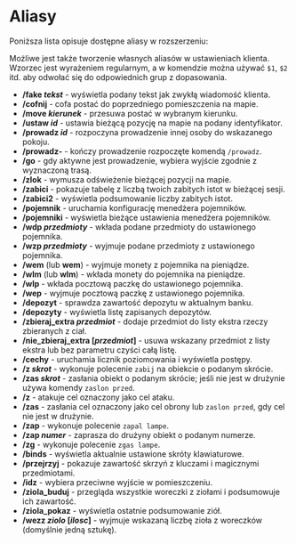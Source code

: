 # Aliasy

Poniższa lista opisuje dostępne aliasy w rozszerzeniu:

Możliwe jest także tworzenie własnych aliasów w ustawieniach klienta. Wzorzec jest wyrażeniem regularnym, a w komendzie można używać `$1`, `$2` itd. aby odwołać się do odpowiednich grup z dopasowania.

- **/fake _tekst_** - wyświetla podany tekst jak zwykłą wiadomość klienta.
- **/cofnij** - cofa postać do poprzedniego pomieszczenia na mapie.
- **/move _kierunek_** - przesuwa postać w wybranym kierunku.
- **/ustaw _id_** - ustawia bieżącą pozycję na mapie na podany identyfikator.
- **/prowadz _id_** - rozpoczyna prowadzenie innej osoby do wskazanego pokoju.
- **/prowadz-** - kończy prowadzenie rozpoczęte komendą `/prowadz`.
- **/go** - gdy aktywne jest prowadzenie, wybiera wyjście zgodnie z wyznaczoną trasą.
- **/zlok** - wymusza odświeżenie bieżącej pozycji na mapie.
- **/zabici** - pokazuje tabelę z liczbą twoich zabitych istot w bieżącej sesji.
- **/zabici2** - wyświetla podsumowanie liczby zabitych istot.
- **/pojemnik** - uruchamia konfigurację menedżera pojemników.
- **/pojemniki** - wyświetla bieżące ustawienia menedżera pojemników.
- **/wdp _przedmioty_** - wkłada podane przedmioty do ustawionego pojemnika.
- **/wzp _przedmioty_** - wyjmuje podane przedmioty z ustawionego pojemnika.
- **/wem** (lub **wem**) - wyjmuje monety z pojemnika na pieniądze.
- **/wlm** (lub **wlm**) - wkłada monety do pojemnika na pieniądze.
- **/wlp** - wkłada pocztową paczkę do ustawionego pojemnika.
- **/wep** - wyjmuje pocztową paczkę z ustawionego pojemnika.
- **/depozyt** - sprawdza zawartość depozytu w aktualnym banku.
- **/depozyty** - wyświetla listę zapisanych depozytów.
- **/zbieraj_extra _przedmiot_** - dodaje przedmiot do listy ekstra rzeczy zbieranych z ciał.
- **/nie_zbieraj_extra [_przedmiot_]** - usuwa wskazany przedmiot z listy ekstra lub bez parametru czyści całą listę.
- **/cechy** - uruchamia licznik poziomowania i wyświetla postępy.
- **/z _skrot_** - wykonuje polecenie `zabij` na obiekcie o podanym skrócie.
- **/zas _skrot_** - zasłania obiekt o podanym skrócie; jeśli nie jest w drużynie używa komendy `zaslon przed`.
- **/z** - atakuje cel oznaczony jako cel ataku.
- **/zas** - zasłania cel oznaczony jako cel obrony lub `zaslon przed`, gdy cel nie jest w drużynie.
- **/zap** - wykonuje polecenie `zapal lampe`.
- **/zap _numer_** - zaprasza do drużyny obiekt o podanym numerze.
- **/zg** - wykonuje polecenie `zgas lampe`.
- **/binds** - wyświetla aktualnie ustawione skróty klawiaturowe.
- **/przejrzyj** - pokazuje zawartość skrzyń z kluczami i magicznymi przedmiotami.
- **/idz** - wybiera przeciwne wyjście w pomieszczeniu.
- **/ziola_buduj** - przegląda wszystkie woreczki z ziołami i podsumowuje ich zawartość.
- **/ziola_pokaz** - wyświetla ostatnie podsumowanie ziół.
- **/wezz _ziolo_ [_ilosc_]** - wyjmuje wskazaną liczbę zioła z woreczków (domyślnie jedną sztukę).
